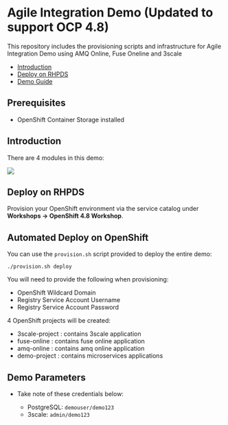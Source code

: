 # Agile Integration Demo (Updated to support OCP 4.8)

This repository includes the provisioning scripts and infrastructure for Agile Integration Demo using AMQ Online, Fuse Oneline and 3scale

* [Introduction](#introduction)
* [Deploy on RHPDS](#deploy-on-rhpds)
* [Demo Guide](#demo-guide)

## Prerequisites
* OpenShift Container Storage installed

## Introduction

There are 4 modules in this demo:

![](images/modules.png)

## Deploy on RHPDS

Provision your OpenShift environment via the service catalog under **Workshops &rarr; OpenShift 4.8 Workshop**.

## Automated Deploy on OpenShift
You can use the `provision.sh` script provided to deploy the entire demo:

  ```
  ./provision.sh deploy
  ```
You will need to provide the following when provisioning:

* OpenShift Wildcard Domain
* Registry Service Account Username
* Registry Service Account Password

4 OpenShift projects will be created:

* 3scale-project : contains 3scale application
* fuse-online : contains fuse online application
* amq-online : contains amq online application
* demo-project : contains microservices applications

## Demo Parameters

* Take note of these credentials below:

  * PostgreSQL: `demouser/demo123`
  * 3scale: `admin/demo123`

